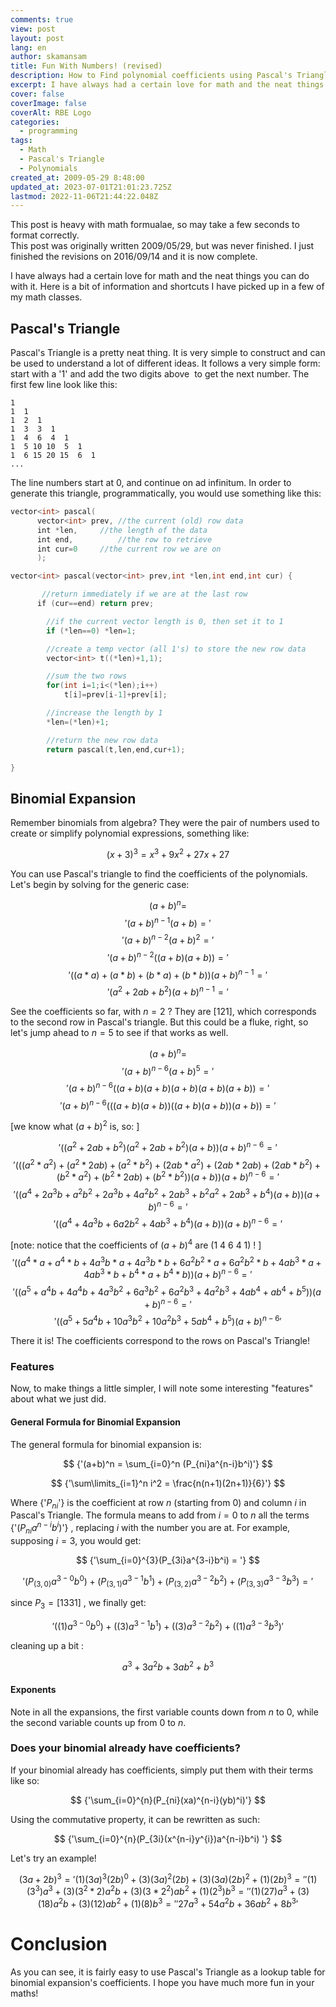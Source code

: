```yaml
---
comments: true
view: post
layout: post
lang: en
author: skamansam
title: Fun With Numbers! (revised)
description: How to Find polynomial coefficients using Pascal's Triangle
excerpt: I have always had a certain love for math and the neat things you can do with it.
cover: false
coverImage: false
coverAlt: RBE Logo
categories:
  - programming
tags:
  - Math
  - Pascal's Triangle
  - Polynomials
created_at: 2009-05-29 8:48:00
updated_at: 2023-07-01T21:01:23.725Z
lastmod: 2022-11-06T21:44:22.048Z
---
```


<link rel="stylesheet" href="https://cdnjs.cloudflare.com/ajax/libs/KaTeX/0.5.1/katex.min.css">

<div class='notice'>
  This post is heavy with math formualae, so may take a few seconds to format correctly.
</div>

<div class='notice'>
  This post was originally written 2009/05/29, but was never finished. I just
  finished the revisions on 2016/09/14 and it is now complete.
</div>

I have always had a certain love for math and the neat things you can do with it. Here is a bit of information and shortcuts I have picked up in a few of my math classes.

## Pascal's Triangle
Pascal's Triangle is a pretty neat thing. It is very simple to construct and can be used to understand a lot of different ideas. It follows a very simple form: start with a '1' and add the two digits above  to get the next number. The first few line look like this:

<div class='center'>

```
1
1  1
1  2  1
1  3  3  1
1  4  6  4  1
1  5 10 10  5  1
1  6 15 20 15  6  1
...
```

</div>

The line numbers start at 0, and continue on ad infinitum. In order to generate this triangle, programmatically, you would use something like this:

```cpp
vector<int> pascal(
      vector<int> prev, //the current (old) row data
      int *len,		//the length of the data
      int end,			//the row to retrieve
      int cur=0		//the current row we are on
      );

vector<int> pascal(vector<int> prev,int *len,int end,int cur) {

       //return immediately if we are at the last row
      if (cur==end) return prev;

     	//if the current vector length is 0, then set it to 1
      	if (*len==0) *len=1;

      	//create a temp vector (all 1's) to store the new row data
      	vector<int> t((*len)+1,1);

      	//sum the two rows
      	for(int i=1;i<(*len);i++)
            t[i]=prev[i-1]+prev[i];

      	//increase the length by 1
      	*len=(*len)+1;

      	//return the new row data
      	return pascal(t,len,end,cur+1);

}
```

## Binomial Expansion
Remember binomials from algebra? They were the pair of numbers used to create or simplify polynomial expressions, something like:

$$ 
( x + 3 )^3 = x^3 + 9x^2 + 27x + 27 
$$

You can use Pascal's triangle to find the coefficients of the polynomials. Let's begin by solving for the generic  case:

$$
(a+b)^n = 
$$
$$
{'(a+b)^{n-1}(a+b) = '}
$$
$$
{'(a+b)^{n-2}(a+b)^2 = '}
$$
$$
{'(a+b)^{n-2}((a+b)(a+b)) = '}
$$
$$
{'( (a*a) + (a*b) + (b*a) + (b*b) )(a+b)^{n-1}= '}
$$
$$
{'(a^2+2ab+b^2)(a+b)^{n-1} = '}
$$

See the coefficients so far, with $n = 2$ ? They are $[1 2 1]$, which corresponds
to the second row in Pascal's triangle. But this could be a fluke, right, so
let's jump ahead to $n = 5$ to see if that works as well.


$$
(a+b)^n = 
$$
$$
{'(a+b)^{n-6}(a+b)^5 = '}
$$
$$
{'(a+b)^{n-6}( (a+b) (a+b) (a+b) (a+b) (a+b) ) = '}
$$
$$
{'(a+b)^{n-6}( ( (a+b)(a+b) )( (a+b)(a+b) ) (a+b) ) = '}
$$

[we know what $(a+b)^2$ is, so: ]

$$
{'(( a^2+2ab+b^2 )( a^2+2ab+b^2 )(a+b) )(a+b)^{n-6} ='}
$$
$$
{'( ( (a^2*a^2)+(a^2*2ab) + (a^2*b^2) + ( 2ab*a^2) + (2ab*2ab) + (2ab*b^2) + (b^2*a^2)+(b^2*2ab) + (b^2*b^2) ) (a+b) )(a+b)^{n-6} = '}
$$
$$
{'( ( a^4 + 2a^3b+ a^2b^2 + 2a^3b + 4a^2b^2 + 2ab^3 + b^2a^2 + 2ab^3+ b^4) (a+b) )(a+b)^{n-6} ='}
$$
$$
{'( ( a^4 + 4a^3b + 6a2b^2 + 4ab^3+b^4) (a+b) )(a+b)^{n-6} ='}
$$

[note: notice that the coefficients of $(a+b)^4$ are (1 4 6 4 1) ! ]
$$
{'( ( a^4*a + a^4*b + 4a^3b*a + 4a^3b*b + 6a^2b^2*a + 6a^2b^2*b + 4ab^3*a + 4ab^3*b + b^4*a+b^4*b))(a+b)^{n-6} ='}
$$
$$
{'( ( a^5 + a^4b + 4a^4b + 4a^3b^2 + 6a^3b^2 + 6a^2b^3 + 4a^2b^3 + 4ab^4 + ab^4+b^5))(a+b)^{n-6}='}
$$
$$
{'( ( a^5 +5a^4b + 10a^3b^2 + 10a^2b^3 + 5ab^4 + b^5)(a+b)^{n-6}'}
$$


There it is! The coefficients correspond to the rows on Pascal's Triangle!

### Features
Now, to make things a little simpler, I will note some interesting "features" about what we just did.

#### General Formula for Binomial Expansion
The general formula for binomial expansion is:

$$
{'(a+b)^n = \sum_{i=0}^n (P_{ni}a^{n-i}b^i)'}
$$

$$
{'\sum\limits_{i=1}^n i^2 = \frac{n(n+1)(2n+1)}{6}'}
$$

Where {'$P_{ni}$'} is the coefficient at row $n$ (starting from 0) and column $i$ in
Pascal's Triangle. The formula means to add from $i=0$ to $n$ all the terms
{'$(P_{ni}a^{n-i}b^i)$'} , replacing $i$ with the number you are at. For example,
supposing $i=3$, you would get:


$$
{'\sum_{i=0}^{3}(P_{3i}a^{3-i}b^i) = '}
$$

$$
{'(P_{(3,0)}a^{3-0}b^0) + (P_{(3,1)}a^{3-1}b^1) + (P_{(3,2)}a^{3-2}b^2) + (P_{(3,3)}a^{3-3}b^3) = '}
$$

since $P_3 = [1 3 3 1]$ , we finally get:

$$
{'((1)a^{3-0}b^0) + ((3)a^{3-1}b^1) + ((3)a^{3-2}b^2) + ((1)a^{3-3}b^3) '}
$$

cleaning up a bit :

$$
a^3 + 3a^2b + 3ab^2 + b^3
$$


#### Exponents
Note in all the expansions, the first variable counts down from $n$ to $0$, while the second variable counts up from $0$ to $n$.

### Does your binomial already have coefficients?
If your binomial already has coefficients, simply put them with their terms like so:

$$
{'\sum_{i=0}^{n}(P_{ni}(xa)^{n-i}(yb)^i)'}
$$

Using the commutative property, it can be rewritten as such:

$$
{'\sum_{i=0}^{n}(P_{3i}(x^{n-i}y^{i})a^{n-i}b^i) '}
$$

Let's try an example!

$$
(3a+2b)^3 =
{'(1)(3a)^{3}(2b)^0 + (3)(3a)^{2}(2b) + (3)(3a)(2b)^2 + (1)(2b)^3 ='}
{'(1)(3^3)a^3 + (3)(3^2*2)a^{2}b + (3)(3*2^2)ab^2 + (1)(2^3)b^3 ='}
{'(1)(27)a^3 + (3)(18)a^{2}b + (3)(12)ab^2 + (1)(8)b^3 ='}
{'27a^3 + 54a^{2}b + 36ab^2 + 8b^3'}
$$

# Conclusion

As you can see, it is fairly easy to use Pascal's Triangle as a lookup table for
binomial expansion's coefficients. I hope you have much more fun in your maths!
